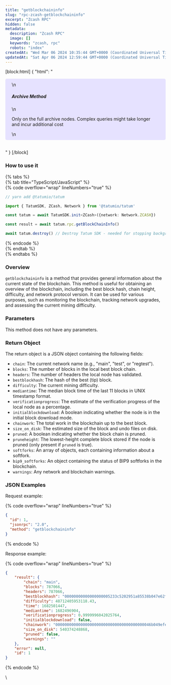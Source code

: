 ```yaml
---
title: "getblockchaininfo"
slug: "rpc-zcash-getblockchaininfo"
excerpt: "Zcash RPC"
hidden: false
metadata: 
  description: "Zcash RPC"
  image: []
  keywords: "zcash, rpc"
  robots: "index"
createdAt: "Wed Mar 06 2024 10:35:44 GMT+0000 (Coordinated Universal Time)"
updatedAt: "Sat Apr 06 2024 12:59:44 GMT+0000 (Coordinated Universal Time)"
---
```

[block:html]
{
  "html": "<div style="padding: 10px 20px; border-radius: 5px; background-color: #e6e2ff; margin: 0 0 30px 0;">\n  <h5>Archive Method</h5>\n  <p>Only on the full archive nodes. Complex queries might take longer and incur additional cost</p>\n</div>"
}
[/block]


### How to use it

{% tabs %}  
{% tab title="TypeScript/JavaScript" %}  
{% code overflow="wrap" lineNumbers="true" %}

```typescript
// yarn add @tatumio/tatum

import { TatumSDK, ZCash, Network } from '@tatumio/tatum'

const tatum = await TatumSDK.init<ZCash>({network: Network.ZCASH})

const result = await tatum.rpc.getBlockChainInfo()

await tatum.destroy() // Destroy Tatum SDK - needed for stopping background jobs
```

{% endcode %}  
{% endtab %}  
{% endtabs %}

### Overview

`getblockchaininfo` is a method that provides general information about the current state of the blockchain. This method is useful for obtaining an overview of the blockchain, including the best block hash, chain height, difficulty, and network protocol version. It can be used for various purposes, such as monitoring the blockchain, tracking network upgrades, and assessing the current mining difficulty.

### Parameters

This method does not have any parameters.

### Return Object

The return object is a JSON object containing the following fields:

- `chain`: The current network name (e.g., "main", "test", or "regtest").
- `blocks`: The number of blocks in the local best block chain.
- `headers`: The number of headers the local node has validated.
- `bestblockhash`: The hash of the best (tip) block.
- `difficulty`: The current mining difficulty.
- `mediantime`: The median block time of the last 11 blocks in UNIX timestamp format.
- `verificationprogress`: The estimate of the verification progress of the local node as a percentage.
- `initialblockdownload`: A boolean indicating whether the node is in the initial block download mode.
- `chainwork`: The total work in the blockchain up to the best block.
- `size_on_disk`: The estimated size of the block and undo files on disk.
- `pruned`: A boolean indicating whether the block chain is pruned.
- `pruneheight`: The lowest-height complete block stored if the node is pruned (only present if `pruned` is true).
- `softforks`: An array of objects, each containing information about a softfork.
- `bip9_softforks`: An object containing the status of BIP9 softforks in the blockchain.
- `warnings`: Any network and blockchain warnings.

### JSON Examples

Request example:

{% code overflow="wrap" lineNumbers="true" %}

```json
{
  "id": 1,
  "jsonrpc": "2.0",
  "method": "getblockchaininfo"
}
```

{% endcode %}

Response example:

{% code overflow="wrap" lineNumbers="true" %}

```json
{
    "result": {
        "chain": "main",
        "blocks": 787066,
        "headers": 787066,
        "bestblockhash": "00000000000000000005233c5202951a85538b047e62f4c12c25d9ff65e62f07",
        "difficulty": 48712405953118.43,
        "time": 1682501447,
        "mediantime": 1682496904,
        "verificationprogress": 0.9999996042025764,
        "initialblockdownload": false,
        "chainwork": "000000000000000000000000000000000000000046b049efeeebefbd7f5e5cd6",
        "size_on_disk": 540374248868,
        "pruned": false,
        "warnings": ""
    },
    "error": null,
    "id": 1
}
```

{% endcode %}

\\

